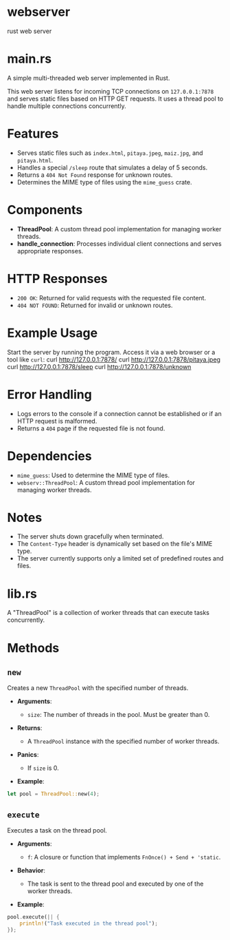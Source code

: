 # webserver
rust web server

# main.rs
 A simple multi-threaded web server implemented in Rust.

 This web server listens for incoming TCP connections on `127.0.0.1:7878`
 and serves static files based on HTTP GET requests. It uses a thread pool
 to handle multiple connections concurrently.

 # Features
 - Serves static files such as `index.html`, `pitaya.jpeg`, `maiz.jpg`, and `pitaya.html`.
 - Handles a special `/sleep` route that simulates a delay of 5 seconds.
 - Returns a `404 Not Found` response for unknown routes.
 - Determines the MIME type of files using the `mime_guess` crate.

 # Components
 - **ThreadPool**: A custom thread pool implementation for managing worker threads.
 - **handle_connection**: Processes individual client connections and serves appropriate responses.

 # HTTP Responses
 - `200 OK`: Returned for valid requests with the requested file content.
 - `404 NOT FOUND`: Returned for invalid or unknown routes.

 # Example Usage
 Start the server by running the program. Access it via a web browser or a tool like `curl`:
 curl http://127.0.0.1:7878/
 curl http://127.0.0.1:7878/pitaya.jpeg
 curl http://127.0.0.1:7878/sleep
 curl http://127.0.0.1:7878/unknown


 # Error Handling
 - Logs errors to the console if a connection cannot be established or if an HTTP request is malformed.
 - Returns a `404` page if the requested file is not found.

 # Dependencies
 - `mime_guess`: Used to determine the MIME type of files.
 - `webserv::ThreadPool`: A custom thread pool implementation for managing worker threads.

 # Notes
 - The server shuts down gracefully when terminated.
 - The `Content-Type` header is dynamically set based on the file's MIME type.
 - The server currently supports only a limited set of predefined routes and files.

# lib.rs
 A "ThreadPool" is a collection of worker threads that can execute tasks concurrently.
 
 # Methods
 
 ## `new`
 
 Creates a new `ThreadPool` with the specified number of threads.
 
 - **Arguments**:
   - `size`: The number of threads in the pool. Must be greater than 0.
 
 - **Returns**: 
   - A `ThreadPool` instance with the specified number of worker threads.
 
 - **Panics**:
   - If `size` is 0.
 
 - **Example**:
 ```rust
 let pool = ThreadPool::new(4);
 ```
 
 ## `execute`
 
 Executes a task on the thread pool.
 
 - **Arguments**:
   - `f`: A closure or function that implements `FnOnce() + Send + 'static`.
 
 - **Behavior**:
   - The task is sent to the thread pool and executed by one of the worker threads.
 
 - **Example**:
 ```rust
 pool.execute(|| {
     println!("Task executed in the thread pool");
 });
 ```
